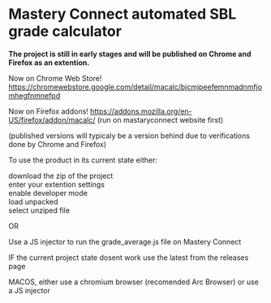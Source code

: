 # Mastery Connect automated SBL grade calculator


**The project is still in early stages and will be published on Chrome and Firefox as an extention.**


Now on Chrome Web Store! https://chromewebstore.google.com/detail/macalc/bjcmjpeefemnmadnmfjomhegfnmnefpd

Now on Firefox addons! https://addons.mozilla.org/en-US/firefox/addon/macalc/ (run on mastaryconnect website first)

(published versions will typicaly be a version behind due to verifications done by Chrome and Firefox)


To use the product in its current state either:

download the zip of the project  
enter your extention settings  
enable developer mode  
load unpacked  
select unziped file  

OR

Use a JS injector to run the grade_average.js file on Mastery Connect

IF the current project state dosent work use the latest from the releases page

MACOS, either use a chromium browser (recomended Arc Browser) or use a JS injector
